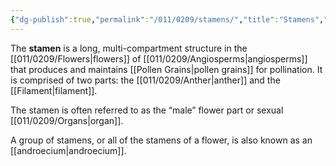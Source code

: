 ```yaml
---
{"dg-publish":true,"permalink":"/011/0209/stamens/","title":"Stamens","tags":["BIOL412","BIOL320"],"created":"2024-10-03T23:09:27.000-07:00","updated":"2025-02-07T10:33:41.113-08:00"}
---
```


The **stamen** is a long, multi-compartment structure in the [[011/0209/Flowers\|flowers]] of [[011/0209/Angiosperms\|angiosperms]] that produces and maintains [[Pollen Grains\|pollen grains]] for pollination. It is comprised of two parts: the [[011/0209/Anther\|anther]] and the [[Filament\|filament]].

The stamen is often referred to as the “male” flower part or sexual [[011/0209/Organs\|organ]].

A group of stamens, or all of the stamens of a flower, is also known as an [[androecium\|androecium]].